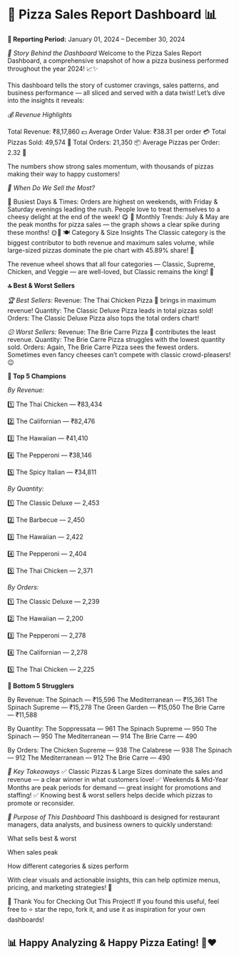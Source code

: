 # 🍕 Pizza Sales Report Dashboard 📊

**📅 Reporting Period:**
January 01, 2024 – December 30, 2024

*📖 Story Behind the Dashboard*
Welcome to the Pizza Sales Report Dashboard, a comprehensive snapshot of how a pizza business performed throughout the year 2024! 📈✨

This dashboard tells the story of customer cravings, sales patterns, and business performance — all sliced and served with a data twist! Let’s dive into the insights it reveals:

*💰 Revenue Highlights*

Total Revenue: ₹8,17,860 💵
Average Order Value: ₹38.31 per order 💳
Total Pizzas Sold: 49,574 🍕
Total Orders: 21,350 📦
Average Pizzas per Order: 2.32 🧾

The numbers show strong sales momentum, with thousands of pizzas making their way to happy customers!

*📅 When Do We Sell the Most?*

🔹 Busiest Days & Times:
Orders are highest on weekends, with Friday & Saturday evenings leading the rush. People love to treat themselves to a cheesy delight at the end of the week! 😋
🔹 Monthly Trends:
July & May are the peak months for pizza sales — the graph shows a clear spike during these months! 🌞🍕
🍽️ Category & Size Insights
The Classic category is the biggest contributor to both revenue and maximum sales volume, while large-sized pizzas dominate the pie chart with 45.89% share! 🍕

The revenue wheel shows that all four categories — Classic, Supreme, Chicken, and Veggie — are well-loved, but Classic remains the king! 👑

**🔝 Best & Worst Sellers**

*🏆 Best Sellers:*
Revenue: The Thai Chicken Pizza 🍗 brings in maximum revenue!
Quantity: The Classic Deluxe Pizza leads in total pizzas sold!
Orders: The Classic Deluxe Pizza also tops the total orders chart!

*😕 Worst Sellers:*
Revenue: The Brie Carre Pizza 🧀 contributes the least revenue.
Quantity: The Brie Carre Pizza struggles with the lowest quantity sold.
Orders: Again, The Brie Carre Pizza sees the fewest orders.
Sometimes even fancy cheeses can’t compete with classic crowd-pleasers! 😉

**🥇 Top 5 Champions**

*By Revenue:*

1️⃣ The Thai Chicken — ₹83,434

2️⃣ The Californian — ₹82,476

3️⃣ The Hawaiian — ₹41,410

4️⃣ The Pepperoni — ₹38,146

5️⃣ The Spicy Italian — ₹34,811

*By Quantity:*

1️⃣ The Classic Deluxe — 2,453

2️⃣ The Barbecue — 2,450

3️⃣ The Hawaiian — 2,422

4️⃣ The Pepperoni — 2,404

5️⃣ The Thai Chicken — 2,371

*By Orders:*

1️⃣ The Classic Deluxe — 2,239

2️⃣ The Hawaiian — 2,200

3️⃣ The Pepperoni — 2,278

4️⃣ The Californian — 2,278

5️⃣ The Thai Chicken — 2,225

**🥄 Bottom 5 Strugglers**

By Revenue:
The Spinach — ₹15,596
The Mediterranean — ₹15,361
The Spinach Supreme — ₹15,278
The Green Garden — ₹15,050
The Brie Carre — ₹11,588

By Quantity:
The Soppressata — 961
The Spinach Supreme — 950
The Spinach — 950
The Mediterranean — 914
The Brie Carre — 490

By Orders:
The Chicken Supreme — 938
The Calabrese — 938
The Spinach — 912
The Mediterranean — 912
The Brie Carre — 490

*🎯 Key Takeaways*
✅ Classic Pizzas & Large Sizes dominate the sales and revenue — a clear winner in what customers love!
✅ Weekends & Mid-Year Months are peak periods for demand — great insight for promotions and staffing!
✅ Knowing best & worst sellers helps decide which pizzas to promote or reconsider.

*📌 Purpose of This Dashboard*
This dashboard is designed for restaurant managers, data analysts, and business owners to quickly understand:

What sells best & worst

When sales peak

How different categories & sizes perform

With clear visuals and actionable insights, this can help optimize menus, pricing, and marketing strategies! 🎉

🚀 Thank You for Checking Out This Project!
If you found this useful, feel free to ⭐ star the repo, fork it, and use it as inspiration for your own dashboards!

## 📊 Happy Analyzing & Happy Pizza Eating! 🍕❤️
